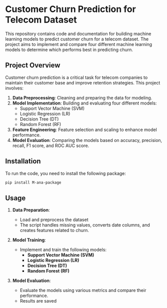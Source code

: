 # Customer Churn Prediction for Telecom Dataset

This repository contains code and documentation for building machine learning models to predict customer churn for a telecom dataset. The project aims to implement and compare four different machine learning models to determine which performs best in predicting churn.

## Project Overview

Customer churn prediction is a critical task for telecom companies to maintain their customer base and improve retention strategies. This project involves:

1. **Data Preprocessing**: Cleaning and preparing the data for modeling.
2. **Model Implementation**: Building and evaluating four different models:
   - Support Vector Machine (SVM)
   - Logistic Regression (LR)
   - Decision Tree (DT)
   - Random Forest (RF)
3. **Feature Engineering**: Feature selection and scaling to enhance model performance.
4. **Model Evaluation**: Comparing the models based on accuracy, precision, recall, F1 score, and ROC AUC score.

## Installation

To run the code, you need to install the following package:

```bash
pip install M-ana-package
```

## Usage

1. **Data Preparation**:
   - Load and preprocess the dataset
   - The script handles missing values, converts date columns, and creates features related to churn.

2. **Model Training**:
   - Implement and train the following models:
     - **Support Vector Machine (SVM)**
     - **Logistic Regression (LR)**
     - **Decision Tree (DT)**
     - **Random Forest (RF)**

3. **Model Evaluation**:
   - Evaluate the models using various metrics and compare their performance.
   - Results are saved

